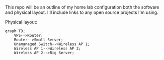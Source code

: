 This repo will be an outline of my home lab configuration both the software and physical layout. I'll include links to any open source projects I'm using.

Physical layout:


```mermaid
graph TD;
    VPS-->Router;
    Router-->Small Server;
    Unamanaged Switch-->Wireless AP 1;
    Wireless AP 1-->Wireless AP 2;
	Wireless AP 2-->Big Server;
```